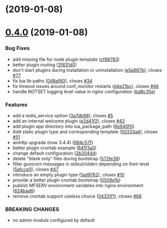 <a name=""></a>
# [](https://github.com/metwork-framework/mfserv/compare/v0.4.0...v) (2019-01-08)



<a name="0.4.0"></a>
# [0.4.0](https://github.com/metwork-framework/mfserv/compare/2b2044d...v0.4.0) (2019-01-08)


### Bug Fixes

* add missing file for node plugin template ([cf66783](https://github.com/metwork-framework/mfserv/commit/cf66783))
* better plugin routing ([2f831d0](https://github.com/metwork-framework/mfserv/commit/2f831d0))
* don't start plugins during installation or uninstallation ([e5a667b](https://github.com/metwork-framework/mfserv/commit/e5a667b)), closes [#77](https://github.com/metwork-framework/mfserv/issues/77)
* fix lua lib paths ([048af60](https://github.com/metwork-framework/mfserv/commit/048af60)), closes [#34](https://github.com/metwork-framework/mfserv/issues/34)
* fix timeout issues around conf_monitor restarts ([d4e21bc](https://github.com/metwork-framework/mfserv/commit/d4e21bc)), closes [#46](https://github.com/metwork-framework/mfserv/issues/46)
* handle NOTSET logging level value in nginx configuration ([bd8c35e](https://github.com/metwork-framework/mfserv/commit/bd8c35e))


### Features

* add a redis_service option ([3a7db68](https://github.com/metwork-framework/mfserv/commit/3a7db68)), closes [#5](https://github.com/metwork-framework/mfserv/issues/5)
* add an internal welcome plugin ([e2d41f2](https://github.com/metwork-framework/mfserv/commit/e2d41f2)), closes [#43](https://github.com/metwork-framework/mfserv/issues/43)
* add plugin app directory into lua_package_path ([6e940f0](https://github.com/metwork-framework/mfserv/commit/6e940f0))
* Add static plugin type and corresponding template ([50333a4](https://github.com/metwork-framework/mfserv/commit/50333a4)), closes [#51](https://github.com/metwork-framework/mfserv/issues/51)
* aiohttp upgrade (now 3.4.4) ([984c57f](https://github.com/metwork-framework/mfserv/commit/984c57f))
* better plugin crontab example ([841f3a5](https://github.com/metwork-framework/mfserv/commit/841f3a5))
* change default configuration ([2b2044d](https://github.com/metwork-framework/mfserv/commit/2b2044d))
* delete "blank only" files during bootstrap ([572fe38](https://github.com/metwork-framework/mfserv/commit/572fe38))
* filter gunicorn messages in stdout/stderr depending on their level ([5afcce0](https://github.com/metwork-framework/mfserv/commit/5afcce0)), closes [#47](https://github.com/metwork-framework/mfserv/issues/47)
* introduce an empty plugin type ([1ad9762](https://github.com/metwork-framework/mfserv/commit/1ad9762)), closes [#10](https://github.com/metwork-framework/mfserv/issues/10)
* provide a better plugin crontab bootstrap ([0509e1b](https://github.com/metwork-framework/mfserv/commit/0509e1b))
* publish MFSERV environment variables into nginx environment ([624bad6](https://github.com/metwork-framework/mfserv/commit/624bad6))
* remove crontab support useless choice ([04331f1](https://github.com/metwork-framework/mfserv/commit/04331f1)), closes [#68](https://github.com/metwork-framework/mfserv/issues/68)


### BREAKING CHANGES

* no admin module configured by default



